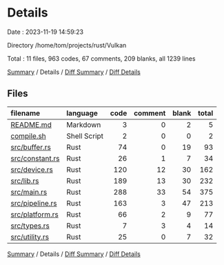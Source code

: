 # Details

Date : 2023-11-19 14:59:23

Directory /home/tom/projects/rust/Vulkan

Total : 11 files,  963 codes, 67 comments, 209 blanks, all 1239 lines

[Summary](results.md) / Details / [Diff Summary](diff.md) / [Diff Details](diff-details.md)

## Files
| filename | language | code | comment | blank | total |
| :--- | :--- | ---: | ---: | ---: | ---: |
| [README.md](/README.md) | Markdown | 3 | 0 | 2 | 5 |
| [compile.sh](/compile.sh) | Shell Script | 2 | 0 | 0 | 2 |
| [src/buffer.rs](/src/buffer.rs) | Rust | 74 | 0 | 19 | 93 |
| [src/constant.rs](/src/constant.rs) | Rust | 26 | 1 | 7 | 34 |
| [src/device.rs](/src/device.rs) | Rust | 120 | 12 | 30 | 162 |
| [src/lib.rs](/src/lib.rs) | Rust | 189 | 13 | 30 | 232 |
| [src/main.rs](/src/main.rs) | Rust | 288 | 33 | 54 | 375 |
| [src/pipeline.rs](/src/pipeline.rs) | Rust | 163 | 3 | 47 | 213 |
| [src/platform.rs](/src/platform.rs) | Rust | 66 | 2 | 9 | 77 |
| [src/types.rs](/src/types.rs) | Rust | 7 | 3 | 4 | 14 |
| [src/utility.rs](/src/utility.rs) | Rust | 25 | 0 | 7 | 32 |

[Summary](results.md) / Details / [Diff Summary](diff.md) / [Diff Details](diff-details.md)